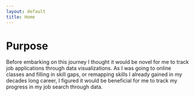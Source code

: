 ```yaml
---
layout: default
title: Home
---
```


# Purpose
Before embarking on this journey I thought it would be novel for me to track job applications through data visualizations. As I was going to online classes and filling in skill gaps, or remapping skills I already gained in my decades long career, I figured it would be beneficial for me to track my progress in my job search through data.

<canvas id="myChart" width="400" height="200"></canvas>

<script src="https://cdn.jsdelivr.net/npm/chart.js"></script>
<script>
    document.addEventListener("DOMContentLoaded",function() {
        const data = {{ site.data.email_trends | jsonify }};
        //Log data to ensure it loads correctly
        console.log("Data:",data);
        // Define colors for each relation
        const colors = [
            'rgba(75,192,192,0.6)',     // Teal
            'rgba(255, 99, 132, 0.6)',  // Red
            'rgba(54, 162, 235, 0.6)',  // Blue
            'rgba(255, 206, 86, 0.6)',  // Yellow
            'rgba(153, 102, 255, 0.6)', // Purple
            'rgba(255, 159, 64, 0.6)'   // Orange            
        ];
        // Get unique relation names from data
        const uniqueRelations = [...new Set(data.map(item => item.relation_id))];
        // Collect all unique dates in sorted order
        const labels = [...new Set(data.map(item => item.sent_time.split('T')[0]))].sort();
        // Generate datasets for each relation dynamically
        const datasets = uniqueRelations.map((relation,index) => {
            return {
                label: relation,
                backgroundColor: colors[index % colors.length],
                data: labels.map(date => {
                    const count = data.filter(item => 
                        item.relation_id === relation && item.sent_time.startsWith(date)).length;
                return count;
                })
            };
        });
        // Log labels and dataset values for debugging
        console.log("Labels:",labels);
        console.log("Datasets:",datasets);
        // Make the chart
        new Chart(document.getElementById("myChart"), {
            type: 'bar',
            data: { labels: labels, datasets: datasets },
            options: { 
                        responsive: true, 
                        plugins: { legend: { position: 'top' }, tooltip: { mode: 'index', intersect: false } },
                        scales: { x: { stacked: true }, y: { stacked: true } }         
            }
        });
    });       
</script>
